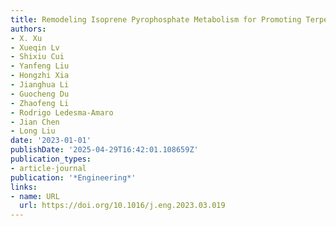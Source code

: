 ```yaml
---
title: Remodeling Isoprene Pyrophosphate Metabolism for Promoting Terpenoids Bioproduction
authors:
- X. Xu
- Xueqin Lv
- Shixiu Cui
- Yanfeng Liu
- Hongzhi Xia
- Jianghua Li
- Guocheng Du
- Zhaofeng Li
- Rodrigo Ledesma‐Amaro
- Jian Chen
- Long Liu
date: '2023-01-01'
publishDate: '2025-04-29T16:42:01.108659Z'
publication_types:
- article-journal
publication: '*Engineering*'
links:
- name: URL
  url: https://doi.org/10.1016/j.eng.2023.03.019
---
```

